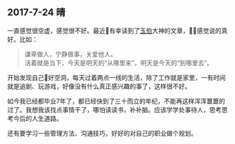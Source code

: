 [//]: # (2017-07-24 23:06)
## 2017-7-24  晴

一直感觉很空虚，感觉很不好。最近有幸读到了[玉伯](https://lifesinger.wordpress.com/)大神的文章，感觉说的真好。比如：  
>谦卑做人，宁静做事，关爱他人。    
>活着就是当下，今天是明天的“从哪里来”，明天是今天的“到哪里去”。

开始发现自己好空洞，每天过着两点一线的生活，除了工作就是家里，一有时间就是追剧、玩游戏，好像没有什么真正感兴趣的事了，这样很不好。

如今我已经都毕业7年了，都已经快到了三十而立的年纪，不能再这样浑浑噩噩的过了。我想我该找点事情干了，哪怕读读书，补补脑。应该学学处事待人，思考思考今后的人生道路。

还有要学习一些管理方法、沟通技巧，好好的对自己的职业做个规划。